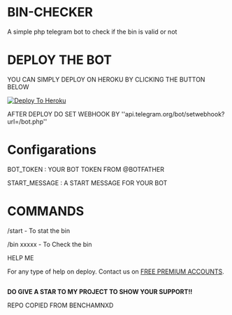 # BIN-CHECKER

A simple php telegram bot to check if the bin is valid or not

# DEPLOY THE BOT

YOU CAN SIMPLY DEPLOY ON HEROKU BY CLICKING THE BUTTON BELOW

[![Deploy To Heroku](https://www.herokucdn.com/deploy/button.svg)](https://heroku.com/deploy?template=https://github.com/mrqwerts/BIN-CHECKER/tree/main)

AFTER DEPLOY DO SET WEBHOOK BY ''api.telegram.org/bot<your bot token>/setwebhook?url=<Heroku site link>/bot.php''

# Configarations

BOT_TOKEN : YOUR BOT TOKEN FROM @BOTFATHER

START_MESSAGE : A START MESSAGE FOR YOUR BOT

# COMMANDS

/start - To stat the bin

/bin xxxxx - To Check the bin

HELP ME

For any type of help on deploy. Contact us on [FREE PREMIUM ACCOUNTS](https://t.me/qwertspremiumaccount).


##

**DO GIVE A STAR TO MY PROJECT TO SHOW YOUR SUPPORT!!**

REPO COPIED FROM BENCHAMNXD
